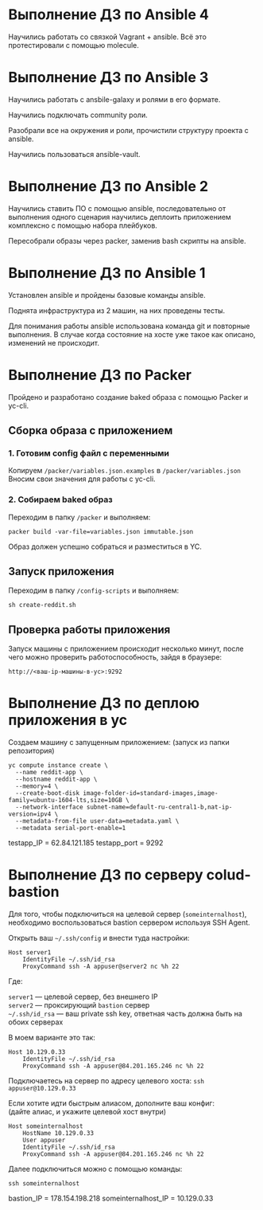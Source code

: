 # Выполнение ДЗ по Ansible 4

Научились работать со связкой Vagrant + ansible. Всё это протестировали с помощью molecule.

# Выполнение ДЗ по Ansible 3

Научились работать с ansbile-galaxy и ролями в его формате.

Научились подключать community роли.

Разобрали все на окружения и роли, прочистили структуру проекта с ansible.

Научились пользоваться ansible-vault.

# Выполнение ДЗ по Ansible 2

Научились ставить ПО с помощью ansible, последовательно от выполнения одного
сценария научились деплоить приложением комплексно с помощью набора плейбуков.

Пересобрали образы через packer, заменив bash скрипты на ansible.

# Выполнение ДЗ по Ansible 1

Установлен ansible и пройдены базовые команды ansible.

Поднята инфраструктура из 2 машин, на них проведены тесты.

Для понимания работы ansible использована команда git и повторные выполнения.
В случае когда состояние на хосте уже такое как описано, изменений не происходит.

# Выполнение ДЗ по Packer

Пройдено и разработано создание baked образа с помощью Packer и yc-cli.

## Сборка образа с приложением

### 1. Готовим config файл с переменными

Копируем `/packer/variables.json.examples` в `/packer/variables.json`
Вносим свои значения для работы с yc-cli.

### 2. Собираем baked образ

Переходим в папку `/packer` и выполняем:
```shell
packer build -var-file=variables.json immutable.json
```

Образ должен успешно собраться и разместиться в YC.

## Запуск приложения

Переходим в папку `/config-scripts` и выполняем:
```shell
sh create-reddit.sh
```

## Проверка работы приложения

Запуск машины с приложением происходит несколько минут,
после чего можно проверить работоспособность, зайдя в браузере:

`http://<ваш-ip-машины-в-yc>:9292`


# Выполнение ДЗ по деплою приложения в yc

Создаем машину с запущенным приложением:
(запуск из папки репозитория)
```
yc compute instance create \
  --name reddit-app \
  --hostname reddit-app \
  --memory=4 \
  --create-boot-disk image-folder-id=standard-images,image-family=ubuntu-1604-lts,size=10GB \
  --network-interface subnet-name=default-ru-central1-b,nat-ip-version=ipv4 \
  --metadata-from-file user-data=metadata.yaml \
  --metadata serial-port-enable=1
```

testapp_IP = 62.84.121.185
testapp_port = 9292

# Выполнение ДЗ по серверу colud-bastion

Для того, чтобы подключиться на целевой сервер (`someinternalhost`),
необходимо воспользоваться bastion сервером используя SSH Agent.

Открыть ваш `~/.ssh/config` и внести туда настройки:

```
Host server1
    IdentityFile ~/.ssh/id_rsa
    ProxyCommand ssh -A appuser@server2 nc %h 22
```

Где:

`server1` — целевой сервер, без внешнего IP \
`server2` — проксирующий `bastion` сервер \
`~/.ssh/id_rsa` — ваш private ssh key, ответная часть должна быть на обоих серверах

В моем варианте это так:

```
Host 10.129.0.33
    IdentityFile ~/.ssh/id_rsa
    ProxyCommand ssh -A appuser@84.201.165.246 nc %h 22
```

Подключаетесь на сервер по адресу целевого хоста: `ssh appuser@10.129.0.33`

Если хотите идти быстрым алиасом, дополните ваш конфиг: \
(дайте алиас, и укажите целевой хост внутри)
```
Host someinternalhost
    HostName 10.129.0.33
    User appuser
    IdentityFile ~/.ssh/id_rsa
    ProxyCommand ssh -A appuser@84.201.165.246 nc %h 22
```

Далее подключиться можно с помощью команды:

`ssh someinternalhost`

bastion_IP = 178.154.198.218
someinternalhost_IP = 10.129.0.33
